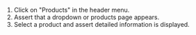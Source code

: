 1. Click on "Products" in the header menu.
2. Assert that a dropdown or products page appears.
3. Select a product and assert detailed information is displayed.